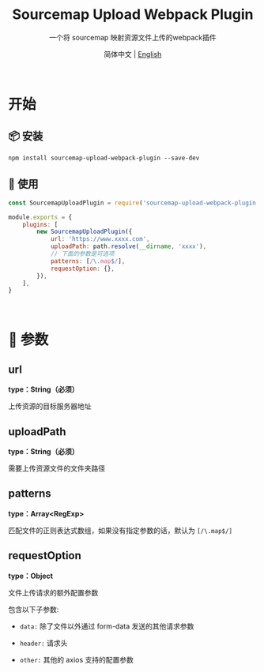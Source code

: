 <h1 align="center">Sourcemap Upload Webpack Plugin</h1>
<p align="center">一个将 sourcemap 映射资源文件上传的webpack插件</p>

<div align="center">

简体中文 &#124; [English](https://github.com/ZephyrAndMoon/sourcemap-upload-webpack-plugin/blob/master/README.md)

</div>

<br/>

# 开始

## 📦 安装

```console
npm install sourcemap-upload-webpack-plugin --save-dev
```

## 📝 使用

```js
const SourcemapUploadPlugin = require('sourcemap-upload-webpack-plugin ')

module.exports = {
	plugins: [
		new SourcemapUploadPlugin({
			url: 'https://www.xxxx.com',
			uploadPath: path.resolve(__dirname, 'xxxx'),
			// 下面的参数是可选项
			patterns: [/\.map$/],
			requestOption: {},
		}),
	],
}
```

<br/>

# 📖 参数

## url

**type：String（必须）**

上传资源的目标服务器地址

## uploadPath

**type：String（必须）**

需要上传资源文件的文件夹路径

## patterns

**type：Array\<RegExp>**

匹配文件的正则表达式数组，如果没有指定参数的话，默认为 `[/\.map$/]`

## requestOption

**type：Object**

文件上传请求的额外配置参数

包含以下子参数:

-   `data:` 除了文件以外通过 form-data 发送的其他请求参数

-   `header:` 请求头

-   `other:` 其他的 axios 支持的配置参数
